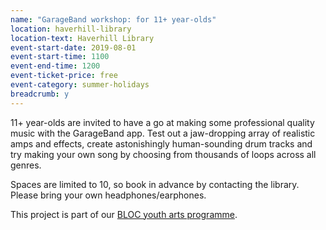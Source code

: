 ```yaml
---
name: "GarageBand workshop: for 11+ year-olds"
location: haverhill-library
location-text: Haverhill Library
event-start-date: 2019-08-01
event-start-time: 1100
event-end-time: 1200
event-ticket-price: free
event-category: summer-holidays
breadcrumb: y
---
```


11+ year-olds are invited to have a go at making some professional quality music with the GarageBand app. Test out a jaw-dropping array of realistic amps and effects, create astonishingly human-sounding drum tracks and try making your own song by choosing from thousands of loops across all genres.

Spaces are limited to 10, so book in advance by contacting the library. Please bring your own headphones/earphones.

This project is part of our [BLOC youth arts programme](/bloc/).
